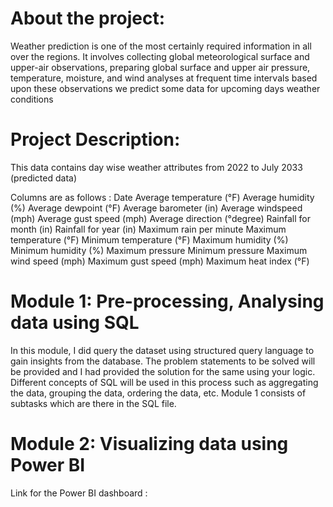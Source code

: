 # About the project:
Weather prediction is one of the most certainly required information in all over the regions. 
It involves collecting global meteorological surface and upper-air observations, preparing global surface and upper air pressure, temperature, moisture, and wind analyses at frequent time intervals based upon these observations we predict some data for upcoming days weather conditions

# Project Description: 
This data contains day wise weather attributes from 2022 to July 2033 (predicted data)

Columns are as follows :
Date
Average temperature (°F)
Average humidity (%)
Average dewpoint (°F)
Average barometer (in)
Average windspeed (mph)
Average gust speed (mph)
Average direction (°degree)
Rainfall for month (in)
Rainfall for year (in)
Maximum rain per minute
Maximum temperature (°F)
Minimum temperature (°F)
Maximum humidity (%)
Minimum humidity (%)
Maximum pressure
Minimum pressure
Maximum wind speed (mph)
Maximum gust speed (mph)
Maximum heat index (°F)

# Module 1: Pre-processing, Analysing data using SQL

In this module, I did query the dataset using structured query language to gain insights from the database. 
The problem statements to be solved will be provided and I had provided the solution for the same using your logic. 
Different concepts of SQL will be used in this process such as aggregating the data, grouping the data, ordering the data, etc. 
Module 1 consists of subtasks which are there in the SQL file.

# Module 2: Visualizing data using Power BI

Link for the Power BI dashboard : 
